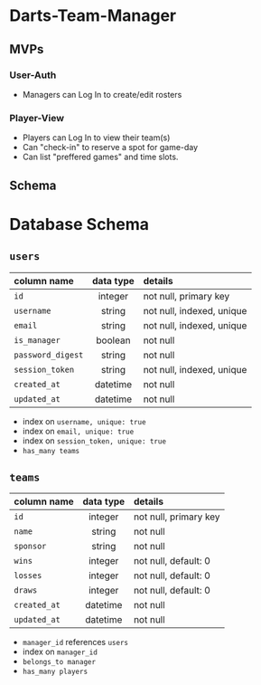 # Darts-Team-Manager

## MVPs

### User-Auth
<ul>
  <li>Managers can Log In to create/edit rosters</li>
</ul>

### Player-View
<ul>
  <li>Players can Log In to view their team(s)</li>
  <li>Can "check-in" to reserve a spot for game-day</li>
  <li>Can list "preffered games" and time slots.</li>
</ul>

## Schema
# Database Schema

## `users`
| column name       | data type | details                   |
|:------------------|:---------:|:--------------------------|
| `id`              | integer   | not null, primary key     |
| `username`        | string    | not null, indexed, unique |
| `email`           | string    | not null, indexed, unique |
| `is_manager`      | boolean   | not null                  |         
| `password_digest` | string    | not null                  |
| `session_token`   | string    | not null, indexed, unique |
| `created_at`      | datetime  | not null                  |
| `updated_at`      | datetime  | not null                  |

+ index on `username, unique: true`
+ index on `email, unique: true`
+ index on `session_token, unique: true`
+ `has_many teams`
  
## `teams`
| column name          | data type | details                        |
|:---------------------|:---------:|:-------------------------------|
| `id`                 | integer   | not null, primary key          |
| `name`               | string    | not null                       |
| `sponsor`            | string    | not null                       |
| `wins`               | integer   | not null, default: 0           |
| `losses`             | integer   | not null, default: 0           |
| `draws`              | integer   | not null, default: 0           |
| `created_at`         | datetime  | not null                       |
| `updated_at`         | datetime  | not null                       |

+ `manager_id` references `users`
+ index on `manager_id`
+ `belongs_to manager`
+ `has_many players`
